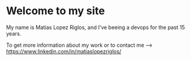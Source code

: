 

# Welcome to my site

My name is Matias Lopez Riglos, and I've beeing a devops for the past 15 years.

To get more information about my work or to contact me --> https://www.linkedin.com/in/matiaslopezriglos/
